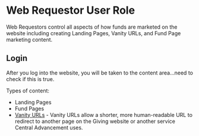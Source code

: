 # Web Requestor User Role

Web Requestors control all aspects of how funds are marketed on the website including creating Landing Pages,
Vanity URLs, and Fund Page marketing content. 

## Login

After you log into the website, you will be taken to the content area...need to check if this is true.

Types of content:
- Landing Pages
- Fund Pages
- [Vanity URLs](vanity-urls.md) - Vanity URLs allow a shorter, more human-readable URL to redirect to another page 
  on the Giving website or another service Central Advancement uses. 
